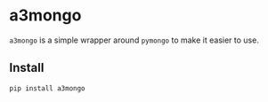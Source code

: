 # a3mongo

`a3mongo` is a simple wrapper around `pymongo` to make it easier to use.

## Install

```shell script
pip install a3mongo

```
